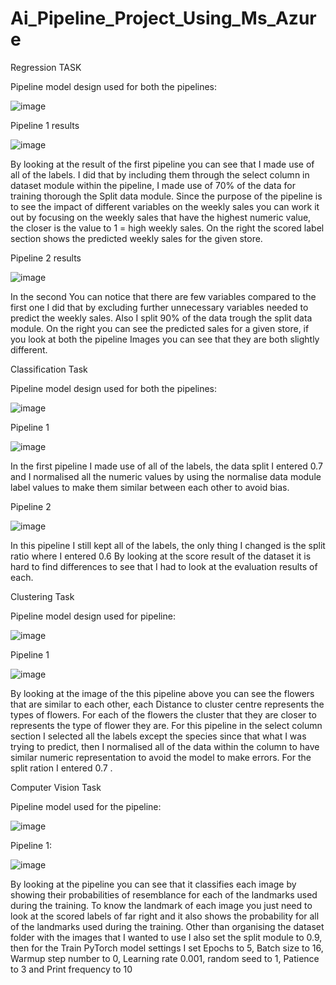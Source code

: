 # Ai_Pipeline_Project_Using_Ms_Azure
Regression TASK


Pipeline model design used for both the pipelines:


![image](https://github.com/user-attachments/assets/de6fc606-1992-4fc0-b3f2-bf746c84a8f4)


Pipeline 1 results


![image](https://github.com/user-attachments/assets/34b76091-c1ec-43d5-89e1-2cf6a296abf1)


By looking at the result of the first pipeline you can see that I made use of all of the labels.
I did that by including them through the select column in dataset module within the pipeline, 
I made use of 70% of the data for training thorough the Split data module.
Since the purpose of the pipeline is to see the impact of different variables on the weekly sales you can work it out by focusing on the weekly sales that have the highest numeric value, the closer is the value to 1 = high weekly sales.
On the right the scored label section shows the predicted weekly sales for the given store.


Pipeline 2 results


![image](https://github.com/user-attachments/assets/991f2293-a21b-42a4-bc1d-4696f55773de)


In the second You can notice that there are few variables compared to the first one I did that by excluding further unnecessary variables needed to predict the weekly sales.
Also I split 90% of the data trough the split data module.
On the right you can see the predicted sales for a given store, if you look at both the pipeline Images you can see that they are both slightly different.


Classification Task


Pipeline model design used for both the pipelines:


![image](https://github.com/user-attachments/assets/1202cbf5-1476-47a2-a8be-51ec65f6ed41)


Pipeline 1


![image](https://github.com/user-attachments/assets/ca237787-399c-4f85-bea7-4baf81cdba52)


In the first pipeline I made use of all of the labels, the data split I entered 0.7 and I normalised all the numeric values by using the normalise data module label values to make them similar between each other to avoid bias.


Pipeline 2


![image](https://github.com/user-attachments/assets/b5bd26ba-d37c-4d41-ab63-09625fc83c40)


In this pipeline I still kept all of the labels, the only thing I changed is the split ratio where I entered 0.6
By looking at the score result of the dataset it is hard to find differences to see that I had to look at the evaluation results of each.

Clustering Task


Pipeline model design used for pipeline:


![image](https://github.com/user-attachments/assets/1624921e-34c2-4191-85cf-b3549b4c9a16)


Pipeline 1


![image](https://github.com/user-attachments/assets/e0210b95-bca4-45dc-b66d-3e6fc4de43e7)


By looking at the image of the this pipeline above you can see the flowers that are similar to each other, each Distance to cluster centre represents the types of flowers.
For each of the flowers the cluster that they are closer to represents the type of flower they are.
For this pipeline in the select column section I selected all the labels except the species since that what I was trying to predict, then I normalised all of the data within the column to have similar numeric representation to avoid the model to make errors.
For the split ration I entered 0.7 .


Computer Vision Task


Pipeline model used for the pipeline:


![image](https://github.com/user-attachments/assets/fcf3d44f-6d59-417a-9bf3-d158446bbb9a)


Pipeline 1:


![image](https://github.com/user-attachments/assets/8df5d952-ebbd-4a62-af95-97676b441177)


By looking at the pipeline you can see that it classifies each image by showing their probabilities of resemblance for each of the landmarks used during the training.
To know the landmark of each image you just need to look at the scored labels of far right and it also shows the probability for all of the landmarks used during the training.
Other than organising the dataset folder with the images that I wanted to use I also set the split module to 0.9, then for the Train PyTorch model settings I set Epochs to 5, Batch size to 16, Warmup step number to 0, Learning rate 0.001, random seed to 1, Patience to 3 and Print frequency to 10
